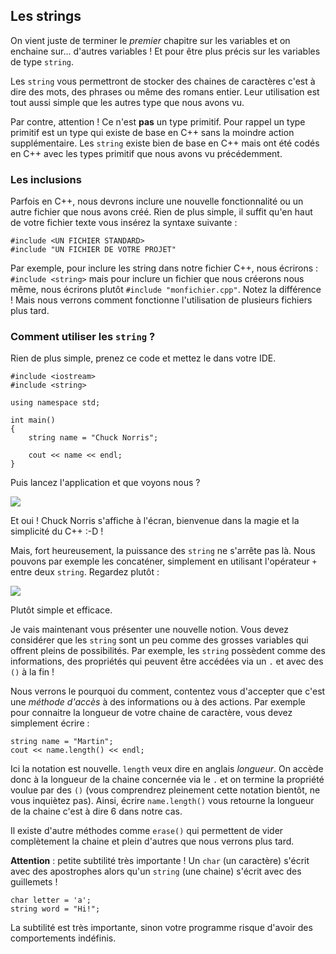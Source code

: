 ## Les strings

On vient juste de terminer le *premier* chapitre sur les variables et on
enchaine sur... d'autres variables ! Et pour être plus précis sur les
variables de type ```string```.

Les ```string``` vous permettront de stocker des chaines de caractères c'est à
dire des mots, des phrases ou même des romans entier. Leur utilisation est
tout aussi simple que les autres type que nous avons vu.

Par contre, attention ! Ce n'est **pas** un type primitif. Pour rappel un type
primitif est un type qui existe de base en C++ sans la moindre action
supplémentaire. Les ```string``` existe bien de base en C++ mais ont été
codés en C++ avec les types primitif que nous avons vu précédemment.

### Les inclusions

Parfois en C++, nous devrons inclure une nouvelle fonctionnalité ou un autre
fichier que nous avons créé. Rien de plus simple, il suffit qu'en haut de votre
fichier texte vous insérez la syntaxe suivante :

    #include <UN FICHIER STANDARD>
    #include "UN FICHIER DE VOTRE PROJET"
    
Par exemple, pour inclure les string dans notre fichier C++, nous écrirons :
```#include <string>``` mais pour inclure un fichier que nous créerons nous
même, nous écrirons plutôt ```#include "monfichier.cpp"```. Notez la
différence ! Mais nous verrons comment fonctionne l'utilisation de plusieurs
fichiers plus tard.

### Comment utiliser les ```string``` ?

Rien de plus simple, prenez ce code et mettez le dans votre IDE.

    #include <iostream>
    #include <string>

    using namespace std;

    int main()
    {
        string name = "Chuck Norris";

        cout << name << endl;
    }
    
Puis lancez l'application et que voyons nous ?

![](2_5_chuck_norris_1.png)

Et oui ! Chuck Norris s'affiche à l'écran, bienvenue dans la magie et la
simplicité du C++ :-D !

Mais, fort heureusement, la puissance des ```string``` ne s'arrête pas là. Nous
pouvons par exemple les concaténer, simplement en utilisant l'opérateur ```+```
entre deux ```string```. Regardez plutôt :

![](2_5_chuck_norris_2.png)

Plutôt simple et efficace.

Je vais maintenant vous présenter une nouvelle notion. Vous devez considérer que
les ```string``` sont un peu comme des grosses variables qui offrent pleins de
possibilités. Par exemple, les ```string``` possèdent comme des informations,
des propriétés qui peuvent être accédées via un ```.``` et avec des ```()``` à la
fin !

Nous verrons le pourquoi du comment, contentez vous d'accepter que c'est une
*méthode d'accès* à des informations ou à des actions. Par exemple pour
connaitre la longueur de votre chaine de caractère, vous devez simplement écrire :

    string name = "Martin";
    cout << name.length() << endl;

Ici la notation est nouvelle. ```length``` veux dire en anglais *longueur*. On
accède donc à la longueur de la chaine concernée via le ```.``` et on termine
la propriété voulue par des ```()``` (vous comprendrez pleinement cette notation
bientôt, ne vous inquiètez pas). Ainsi, écrire ```name.length()``` vous retourne
la longueur de la chaine c'est à dire 6 dans notre cas.

Il existe d'autre méthodes comme ```erase()``` qui permettent de vider 
complètement la chaine et plein d'autres que nous verrons plus tard.

**Attention** : petite subtilité très importante ! Un ```char``` (un caractère)
s'écrit avec des apostrophes alors qu'un ```string``` (une chaine) s'écrit avec
des guillemets !

    char letter = 'a';
    string word = "Hi!";
    
La subtilité est très importante, sinon votre programme risque d'avoir des
comportements indéfinis.